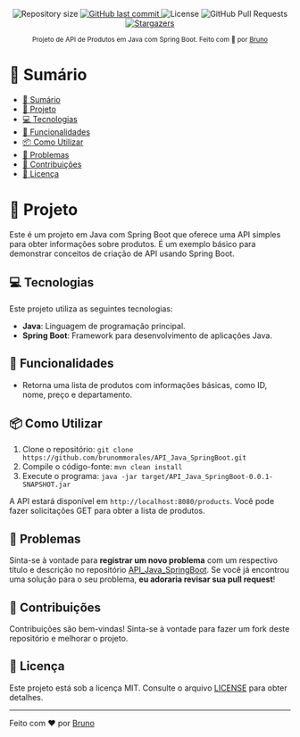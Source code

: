 <p align="center">
  <img alt="Repository size" src="https://img.shields.io/github/repo-size/brunommorales/API_Java_SpringBoot?color=5965e0">

  <a href="https://github.com/brunommorales/API_Java_SpringBoot/commits/master">
    <img alt="GitHub last commit" src="https://img.shields.io/github/last-commit/brunommorales/API_Java_SpringBoot?color=5965e0">
  </a>
  <img alt="License" src="https://img.shields.io/badge/license-MIT-5965e0">
  <img alt="GitHub Pull Requests" src="https://img.shields.io/github/issues-pr/brunommorales/API_Java_SpringBoot?color=5965e0" />
  <a href="https://github.com/brunommorales/API_Java_SpringBoot/stargazers">
    <img alt="Stargazers" src="https://img.shields.io/github/stars/brunommorales/API_Java_SpringBoot?color=5965e0&logo=github">
  </a>
</p>

<div align="center">
  <sub>Projeto de API de Produtos em Java com Spring Boot. Feito com 💜 por
    <a href="https://github.com/brunommorales">Bruno</a>
  </sub>
</div>

# 📌 Sumário

- [📌 Sumário](#-sumário)
- [👀 Projeto](#-projeto)
- [💻 Tecnologias](#-tecnologias)
- [🚀 Funcionalidades](#-funcionalidades)
- [📦 Como Utilizar](#-como-utilizar)
- [🐛 Problemas](#-problemas)
- [🎉 Contribuições](#-contribuições)
- [📕 Licença](#-licença)

# 👀 Projeto

Este é um projeto em Java com Spring Boot que oferece uma API simples para obter informações sobre produtos. É um exemplo básico para demonstrar conceitos de criação de API usando Spring Boot.

## 💻 Tecnologias

Este projeto utiliza as seguintes tecnologias:

- **Java**: Linguagem de programação principal.
- **Spring Boot**: Framework para desenvolvimento de aplicações Java.

## 🚀 Funcionalidades

- Retorna uma lista de produtos com informações básicas, como ID, nome, preço e departamento.

## 📦 Como Utilizar

1. Clone o repositório: `git clone https://github.com/brunommorales/API_Java_SpringBoot.git`
2. Compile o código-fonte: `mvn clean install`
3. Execute o programa: `java -jar target/API_Java_SpringBoot-0.0.1-SNAPSHOT.jar`

A API estará disponível em `http://localhost:8080/products`. Você pode fazer solicitações GET para obter a lista de produtos.

## 🐛 Problemas

Sinta-se à vontade para **registrar um novo problema** com um respectivo título e descrição no repositório [API_Java_SpringBoot](https://github.com/brunommorales/API_Java_SpringBoot/issues). Se você já encontrou uma solução para o seu problema, **eu adoraria revisar sua pull request**!

## 🎉 Contribuições

Contribuições são bem-vindas! Sinta-se à vontade para fazer um fork deste repositório e melhorar o projeto.

## 📕 Licença

Este projeto está sob a licença MIT. Consulte o arquivo [LICENSE](LICENSE) para obter detalhes.

---

Feito com ❤️ por [Bruno](https://github.com/brunommorales)
